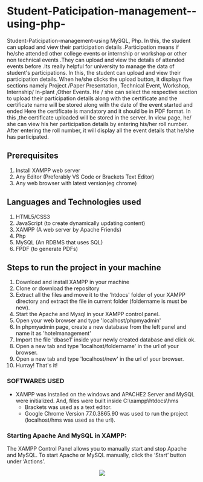 # Student-Paticipation-management--using-php-
Student-Paticipation-management-using MySQL, Php.
In this, the student can upload and view their participation details .Participation means if he/she attended other college events or internship or workshop or other non technical events .They can upload and view the details of attended events before .Its really helpful for university to manage the data of student's participations.
In this, the student can upload and view their participation details. When he/she clicks the upload button, it displays five sections namely Project /Paper Presentation, Technical Event, Workshop, Internship/ In-plant ,Other Events.
He / she can select the respective section to upload their participation details along with the certificate and the certificate name will be stored along with the date of the event started and ended
Here the certificate is mandatory and it should be in PDF format. In this ,the certificate uploaded will be stored in the server. 
In view page, he/ she can view his her participation details by entering his/her roll number. 
After entering the roll number, it will display all the event details that he/she has participated.
## Prerequisites
1. Install XAMPP web server
2. Any Editor (Preferably VS Code or Brackets Text Editor)
3. Any web browser with latest version(eg chrome)
## Languages and Technologies used
1. HTML5/CSS3
2. JavaScript (to create dynamically updating content)
3. XAMPP (A web server by Apache Friends)
4. Php
5. MySQL (An RDBMS that uses SQL)
6. FPDF (to generate PDFs)
## Steps to run the project in your machine
1. Download and install XAMPP in your machine
2. Clone or download the repository
3. Extract all the files and move it to the 'htdocs' folder of your XAMPP directory and extract the file in current folder (foldername is must be new).
4. Start the Apache and Mysql in your XAMPP control panel.
5. Open your web browser and type 'localhost/phpmyadmin'
6. In phpmyadmin page, create a new database from the left panel and name it as 'hotelmanagement'
7. Import the file 'dbase1' inside your newly created database and click ok.
8. Open a new tab and type 'localhost/foldername' in the url of your browser.
8. Open a new tab and type 'localhost/new' in the url of your browser.
10. Hurray! That's it!

### SOFTWARES USED
- XAMPP was installed on the windows and APACHE2 Server and MySQL were initialized. And, files were built inside C:\xampp\htdocs\hms
  - Brackets was used as a text editor.
  - Google Chrome Version 77.0.3865.90 was used to run the project (localhost/hms was used as the url).
  
### Starting Apache And MySQL in XAMPP:
  The XAMPP Control Panel allows you to manually start and stop Apache and MySQL. To start Apache or MySQL manually, click the ‘Start’ button under ‘Actions’.
  
  
<p align="center"><img src="https://user-images.githubusercontent.com/36665975/59350977-fcc68900-8d3a-11e9-9450-e5c478497caa.png"></img></p>
